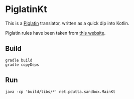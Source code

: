 # PiglatinKt

This is a [Piglatin](https://en.wikipedia.org/wiki/Pig_Latin) translator, written as a quick dip into Kotlin.

Piglatin rules have been taken from [this website](http://www.snowcrest.net/donnelly/piglatin.html).

## Build

```shell
gradle build
gradle copyDeps
```

## Run

```
java -cp 'build/libs/*' net.pdutta.sandbox.MainKt
```
